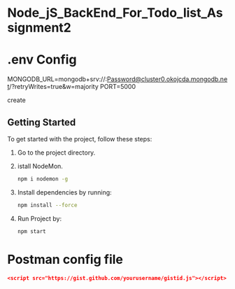 # Node_jS_BackEnd_For_Todo_list_Assignment2

# .env Config

MONGODB_URL=mongodb+srv://<UserNameMongo>:Password@cluster0.okojcda.mongodb.net/?retryWrites=true&w=majority
PORT=5000

create 

## Getting Started

To get started with the project, follow these steps:

1. Go to the project directory.

2. istall NodeMon.
   
    ```bash
   npm i nodemon -g
    
3. Install dependencies by running:
   
   ```bash
   npm install --force
4. Run Project by:
   
   ```bash
   npm start
# Postman config file

```json
<script src="https://gist.github.com/yourusername/gistid.js"></script>
   
